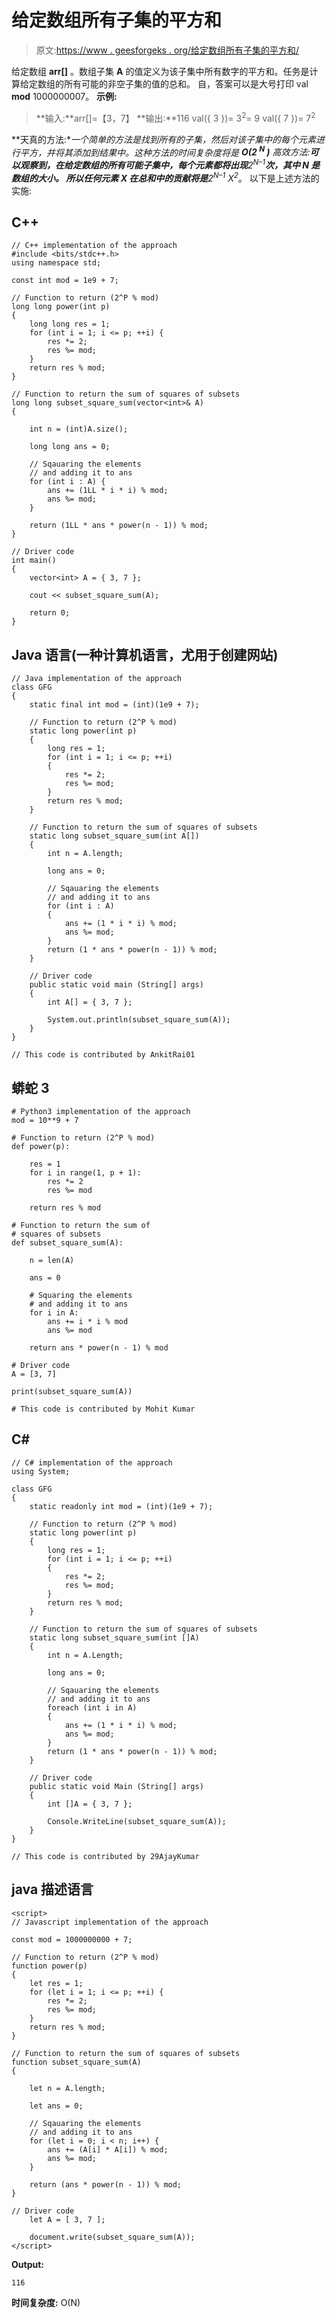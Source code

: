 # 给定数组所有子集的平方和

> 原文:[https://www . geesforgeks . org/给定数组所有子集的平方和/](https://www.geeksforgeeks.org/sum-of-squares-of-all-subsets-of-given-array/)

给定数组 **arr[]** 。数组子集 **A** 的值定义为该子集中所有数字的平方和。任务是计算给定数组的所有可能的非空子集的值的总和。
自，答案可以是大号打印 val **mod** 1000000007。
**示例:**

> **输入:**arr[]=【3，7】
> **输出:**116
> val({ 3 })= 3<sup>2</sup>= 9
> val({ 7 })= 7<sup>2</sup>

**天真的方法:**一个简单的方法是找到所有的子集，然后对该子集中的每个元素进行平方，并将其添加到结果中。这种方法的时间复杂度将是 **O(2 <sup>N</sup> )**
**高效方法:**可以观察到，在给定数组的所有可能子集中，每个元素都将出现**2<sup>N–1</sup>**次，其中 **N** 是数组的大小。
所以任何元素 **X** 在总和中的贡献将是**2<sup>N–1</sup>* X<sup>2</sup>**。
以下是上述方法的实施:

## C++

```
// C++ implementation of the approach
#include <bits/stdc++.h>
using namespace std;

const int mod = 1e9 + 7;

// Function to return (2^P % mod)
long long power(int p)
{
    long long res = 1;
    for (int i = 1; i <= p; ++i) {
        res *= 2;
        res %= mod;
    }
    return res % mod;
}

// Function to return the sum of squares of subsets
long long subset_square_sum(vector<int>& A)
{

    int n = (int)A.size();

    long long ans = 0;

    // Sqauaring the elements
    // and adding it to ans
    for (int i : A) {
        ans += (1LL * i * i) % mod;
        ans %= mod;
    }

    return (1LL * ans * power(n - 1)) % mod;
}

// Driver code
int main()
{
    vector<int> A = { 3, 7 };

    cout << subset_square_sum(A);

    return 0;
}
```

## Java 语言(一种计算机语言，尤用于创建网站)

```
// Java implementation of the approach
class GFG
{
    static final int mod = (int)(1e9 + 7);

    // Function to return (2^P % mod)
    static long power(int p)
    {
        long res = 1;
        for (int i = 1; i <= p; ++i)
        {
            res *= 2;
            res %= mod;
        }
        return res % mod;
    }

    // Function to return the sum of squares of subsets
    static long subset_square_sum(int A[])
    {
        int n = A.length;

        long ans = 0;

        // Sqauaring the elements
        // and adding it to ans
        for (int i : A)
        {
            ans += (1 * i * i) % mod;
            ans %= mod;
        }
        return (1 * ans * power(n - 1)) % mod;
    }

    // Driver code
    public static void main (String[] args)
    {
        int A[] = { 3, 7 };

        System.out.println(subset_square_sum(A));
    }
}

// This code is contributed by AnkitRai01
```

## 蟒蛇 3

```
# Python3 implementation of the approach
mod = 10**9 + 7

# Function to return (2^P % mod)
def power(p):

    res = 1
    for i in range(1, p + 1):
        res *= 2
        res %= mod

    return res % mod

# Function to return the sum of
# squares of subsets
def subset_square_sum(A):

    n = len(A)

    ans = 0

    # Squaring the elements
    # and adding it to ans
    for i in A:
        ans += i * i % mod
        ans %= mod

    return ans * power(n - 1) % mod

# Driver code
A = [3, 7]

print(subset_square_sum(A))

# This code is contributed by Mohit Kumar
```

## C#

```
// C# implementation of the approach
using System;

class GFG
{
    static readonly int mod = (int)(1e9 + 7);

    // Function to return (2^P % mod)
    static long power(int p)
    {
        long res = 1;
        for (int i = 1; i <= p; ++i)
        {
            res *= 2;
            res %= mod;
        }
        return res % mod;
    }

    // Function to return the sum of squares of subsets
    static long subset_square_sum(int []A)
    {
        int n = A.Length;

        long ans = 0;

        // Sqauaring the elements
        // and adding it to ans
        foreach (int i in A)
        {
            ans += (1 * i * i) % mod;
            ans %= mod;
        }
        return (1 * ans * power(n - 1)) % mod;
    }

    // Driver code
    public static void Main (String[] args)
    {
        int []A = { 3, 7 };

        Console.WriteLine(subset_square_sum(A));
    }
}

// This code is contributed by 29AjayKumar
```

## java 描述语言

```
<script>
// Javascript implementation of the approach

const mod = 1000000000 + 7;

// Function to return (2^P % mod)
function power(p)
{
    let res = 1;
    for (let i = 1; i <= p; ++i) {
        res *= 2;
        res %= mod;
    }
    return res % mod;
}

// Function to return the sum of squares of subsets
function subset_square_sum(A)
{

    let n = A.length;

    let ans = 0;

    // Sqauaring the elements
    // and adding it to ans
    for (let i = 0; i < n; i++) {
        ans += (A[i] * A[i]) % mod;
        ans %= mod;
    }

    return (ans * power(n - 1)) % mod;
}

// Driver code
    let A = [ 3, 7 ];

    document.write(subset_square_sum(A));
</script>
```

**Output:** 

```
116
```

**时间复杂度:** O(N)